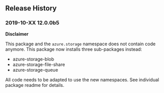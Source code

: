 ## Release History

### 2019-10-XX 12.0.0b5

**Disclaimer**

This package and the `azure.storage` namespace does not contain code anymore. This package now installs three sub-packages instead:

* azure-storage-blob
* azure-storage-file-share
* azure-storage-queue

All code needs to be adapted to use the new namespaces. See individual package readme for details.
